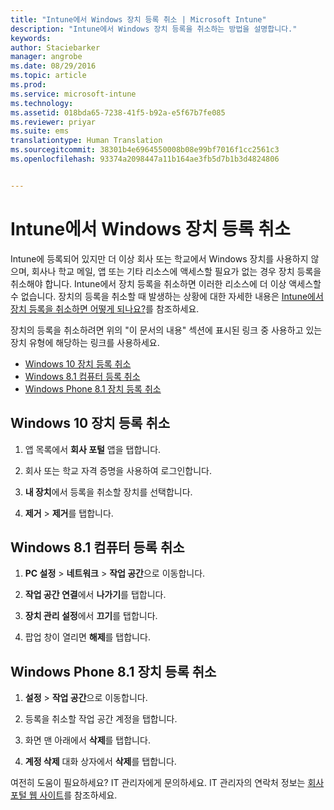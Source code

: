 ```yaml
---
title: "Intune에서 Windows 장치 등록 취소 | Microsoft Intune"
description: "Intune에서 Windows 장치 등록을 취소하는 방법을 설명합니다."
keywords: 
author: Staciebarker
manager: angrobe
ms.date: 08/29/2016
ms.topic: article
ms.prod: 
ms.service: microsoft-intune
ms.technology: 
ms.assetid: 018bda65-7238-41f5-b92a-e5f67b7fe085
ms.reviewer: priyar
ms.suite: ems
translationtype: Human Translation
ms.sourcegitcommit: 38301b4e6964550008b08e99bf7016f1cc2561c3
ms.openlocfilehash: 93374a2098447a11b164ae3fb5d7b1b3d4824806


---
```



# Intune에서 Windows 장치 등록 취소

Intune에 등록되어 있지만 더 이상 회사 또는 학교에서 Windows 장치를 사용하지 않으며, 회사나 학교 메일, 앱 또는 기타 리소스에 액세스할 필요가 없는 경우 장치 등록을 취소해야 합니다. Intune에서 장치 등록을 취소하면 이러한 리소스에 더 이상 액세스할 수 없습니다. 장치의 등록을 취소할 때 발생하는 상황에 대한 자세한 내용은 [Intune에서 장치 등록을 취소하면 어떻게 되나요?](what-happens-if-you-unenroll-your-device-from-intune-windows.md)를 참조하세요.

장치의 등록을 취소하려면 위의 "이 문서의 내용" 섹션에 표시된 링크 중 사용하고 있는 장치 유형에 해당하는 링크를 사용하세요.

-   [Windows 10 장치 등록 취소](#unenroll-your-windows-10-device)
-   [Windows 8.1 컴퓨터 등록 취소](#unenroll-your-windows-8-1-computer)
-   [Windows Phone 8.1 장치 등록 취소](#unenroll-your-windows-phone-8-1-device)

## Windows 10 장치 등록 취소

1.  앱 목록에서 **회사 포털** 앱을 탭합니다.

2.  회사 또는 학교 자격 증명을 사용하여 로그인합니다.

3.  **내 장치**에서 등록을 취소할 장치를 선택합니다.

4.  **제거** &gt; **제거**를 탭합니다.

## Windows 8.1 컴퓨터 등록 취소

1.  **PC 설정** &gt; **네트워크** &gt; **작업 공간**으로 이동합니다.

2.  **작업 공간 연결**에서 **나가기**를 탭합니다.

3.  **장치 관리 설정**에서 **끄기**를 탭합니다.

4.  팝업 창이 열리면 **해제**를 탭합니다.

## Windows Phone 8.1 장치 등록 취소

1.  **설정** &gt; **작업 공간**으로 이동합니다.

2.  등록을 취소할 작업 공간 계정을 탭합니다.

3.  화면 맨 아래에서 **삭제**를 탭합니다.

4.  **계정 삭제** 대화 상자에서 **삭제**를 탭합니다.

여전히 도움이 필요하세요? IT 관리자에게 문의하세요. IT 관리자의 연락처 정보는 [회사 포털 웹 사이트](http://portal.manage.microsoft.com)를 참조하세요.




<!--HONumber=Aug16_HO5-->


